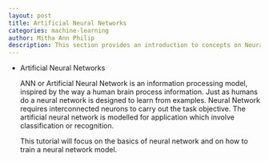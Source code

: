 ```yaml
---
layout: post
title: Artificial Neural Networks
categories: machine-learning
author: Mitha Ann Philip
description: This section provides an introduction to concepts on Neural Network.
---
```





- Artificial Neural Networks

  ANN or Artificial Neural Network is an information processing model, inspired by the way a human brain process information. Just as humans do 
  a neural network is designed to learn from examples. Neural Network requires interconnected neurons to carry out the task objective. The artificial 
  neural network is modelled for application which involve classification or recognition. 
  
  This tutorial will focus on the basics of neural network and on how to train a neural network model.

